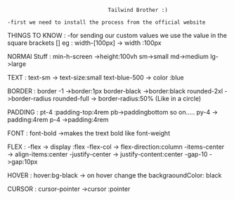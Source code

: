                                     Tailwind Brother :)

	-first we need to install the process from the official website

THINGS TO KNOW :
	-for sending our custom values we use the  value in the square brackets []
            eg : width-[100px] -> width :100px 

NORMAl Stuff :
    min-h-screen ->height:100vh
    sm->small
    md->medium
    lg->large

TEXT :
    text-sm -> text-size:small
    text-blue-500 -> color :blue

BORDER :
    border -1 ->border:1px
    border-black ->border:black
    rounded-2xl ->border-radius
    rounded-full -> border-radius:50% (Like in a circle)

PADDING :
    pt-4 :padding-top:4rem
    pb->paddingbottom so on.....
    py-4 -> padding:4rem
    p-4 ->padding:4rem

FONT :
    font-bold ->makes the trext bold like font-weight 
    

FLEX :
	-flex -> display :flex
	-flex-col -> flex-direction:column
	-items-center -> align-items:center
	-justify-center -> justify-content:center
    -gap-10 ->gap:10px

HOVER :
    hover:bg-black -> on hover change the backgraoundColor: black

CURSOR :
    cursor-pointer ->cursor :pointer
